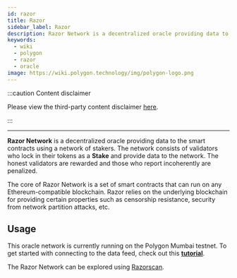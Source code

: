 ```yaml
---
id: razor
title: Razor
sidebar_label: Razor
description: Razor Network is a decentralized oracle providing data to the smart contracts using a network of stakers
keywords:
  - wiki
  - polygon
  - razor
  - oracle
image: https://wiki.polygon.technology/img/polygon-logo.png
---
```


:::caution Content disclaimer

Please view the third-party content disclaimer [<ins>here</ins>](https://github.com/0xPolygon/wiki/blob/master/CONTENT_DISCLAIMER.md).

:::

---

**Razor Network** is a decentralized oracle providing data to the smart contracts using a network of stakers. The network consists of validators who lock in their tokens as a **Stake** and provide data to the network. The honest validators are rewarded and those who report incoherently are penalized.

The core of Razor Network is a set of smart contracts that can run on any Ethereum-compatible blockchain. Razor relies on the underlying blockchain for providing certain properties such as censorship resistance, security from network partition attacks, etc.

## Usage

This oracle network is currently running on the Polygon Mumbai testnet. To get started with connecting to the data feed, check out this **[tutorial](https://docs.razor.network/)**.

The Razor Network can be explored using [Razorscan](https://razorscan.io/).

